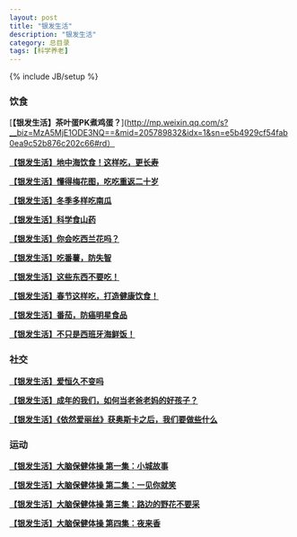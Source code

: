 ```yaml
---
layout: post
title: "银发生活"
description: "银发生活"
category: 总目录
tags: [科学养老]
---
```

{% include JB/setup %}

### 饮食
[**【银发生活】茶叶蛋PK煮鸡蛋？**](http://mp.weixin.qq.com/s?__biz=MzA5MjE1ODE3NQ==&mid=205789832&idx=1&sn=e5b4929cf54fab0ea9c52b876c202c66#rd）

[**【银发生活】地中海饮食！这样吃，更长寿**](http://mp.weixin.qq.com/s?__biz=MzA5MjE1ODE3NQ==&mid=202330097&idx=2&sn=be77e1547582e1c7dcafa6f021ea8b9d#rd) 

[**【银发生活】懂得梅花图，吃吃重返二十岁**](http://mp.weixin.qq.com/s?__biz=MzA5MjE1ODE3NQ==&mid=202492265&idx=2&sn=f28df9dd04444b32e41057f73ea450a2#rd) 

[**【银发生活】冬季多样吃南瓜**](http://mp.weixin.qq.com/s?__biz=MzA5MjE1ODE3NQ==&mid=202504273&idx=3&sn=6a8f497da03ceedcb42c5c818033e762#rd) 

[**【银发生活】科学食山药**](http://mp.weixin.qq.com/s?__biz=MzA5MjE1ODE3NQ==&mid=202509380&idx=2&sn=cb795e8baacf6ce59ef0843f33b756c1#rd) 

[**【银发生活】你会吃西兰花吗？**](http://mp.weixin.qq.com/s?__biz=MzA5MjE1ODE3NQ==&mid=202745171&idx=2&sn=c6325822a0cb64db56eec75b9f4312ab#rd) 

[**【银发生活】吃番薯，防失智**](http://mp.weixin.qq.com/s?__biz=MzA5MjE1ODE3NQ==&mid=202871193&idx=2&sn=d96a1fcc2107f9a35b69624e142ab3cd#rd) 

[**【银发生活】这些东西不要吃！**](http://mp.weixin.qq.com/s?__biz=MzA5MjE1ODE3NQ==&mid=202941181&idx=1&sn=f0f4cd68ccc2a0ba97507e6f909bc504#rd)

[**【银发生活】春节这样吃，打造健康饮食！**](http://mp.weixin.qq.com/s?__biz=MzA5MjE1ODE3NQ==&mid=203248662&idx=1&sn=04d99d191ce9200d80f67275bc1cbaf4#rd) 

[**【银发生活】番茄，防癌明星食品**](http://mp.weixin.qq.com/s?__biz=MzA5MjE1ODE3NQ==&mid=203541939&idx=1&sn=037cb4ef1a0051409cd1715d33805254#rd) 

[**【银发生活】不只是西班牙海鲜饭！**](http://mp.weixin.qq.com/s?__biz=MzA5MjE1ODE3NQ==&mid=203746111&idx=1&sn=80fb547cf627cdace7bf14eee3678c57#rd) 


### 社交

[**【银发生活】爱恒久不变吗**](http://mp.weixin.qq.com/s?__biz=MzA5MjE1ODE3NQ==&mid=203165560&idx=1&sn=ae710b4ae903c4fb71aff057fbe23d32#rd) 

[**【银发生活】成年的我们，如何当老爸老妈的好孩子？**](http://mp.weixin.qq.com/s?__biz=MzA5MjE1ODE3NQ==&mid=203323575&idx=1&sn=cee3c0c28a421cbdc0ea95cf0dda3729#rd) 

[**【银发生活】《依然爱丽丝》获奥斯卡之后，我们要做些什么**](http://mp.weixin.qq.com/s?__biz=MzA5MjE1ODE3NQ==&mid=203590810&idx=1&sn=a2b9925948a9f17f09c7310de0877c3e#rd) 



### 运动

[**【银发生活】大脑保健体操 第一集：小城故事**](http://mp.weixin.qq.com/s?__biz=MzA5MjE1ODE3NQ==&mid=202504273&idx=1&sn=fe461b2c26a66f7e98e3a8e95fcf41b7#rd) 

[**【银发生活】大脑保健体操 第二集：一见你就笑**](http://mp.weixin.qq.com/s?__biz=MzA5MjE1ODE3NQ==&mid=202702728&idx=1&sn=e297ad60c7251a0ba5531140a7ea15b9#rd) 

[**【银发生活】大脑保健体操 第三集：路边的野花不要采**](http://mp.weixin.qq.com/s?__biz=MzA5MjE1ODE3NQ==&mid=203449231&idx=1&sn=e4b8dd9f6eb86f1d5548eb26a4343ce8#rd) 

[**【银发生活】大脑保健体操 第四集：夜来香**](http://mp.weixin.qq.com/s?__biz=MzA5MjE1ODE3NQ==&mid=203945533&idx=1&sn=d9707a64a3f2a0991c4ff6be794719bf#rd) 

